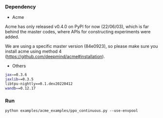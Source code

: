 ### Dependency
* Acme

Acme has only released v0.4.0 on PyPI for now (22/06/03), which is far behind
the master codes, where APIs for constructing experiments were added.

We are using a specific master version (84e0923), so please make sure you
install acme using method 4 (https://github.com/deepmind/acme#installation).

* Others
```bash
jax==0.3.6
jaxlib==0.3.5
libtpu-nightly==0.1.dev20220412
wandb==0.12.17
```


### Run
`python examples/acme_examples/ppo_continuous.py --use-envpool`